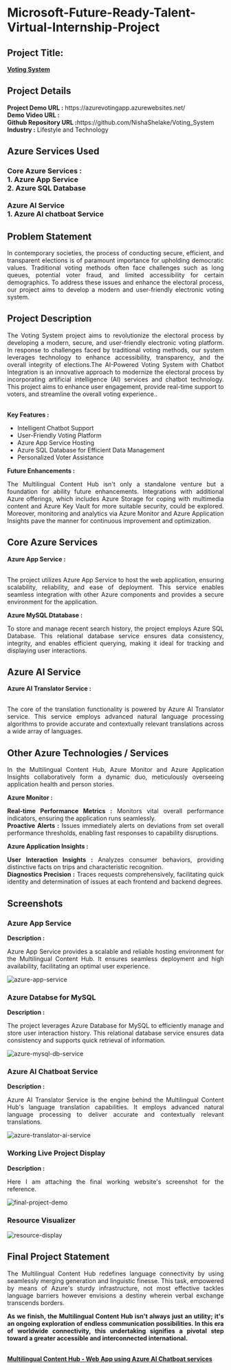 <h1>Microsoft-Future-Ready-Talent-Virtual-Internship-Project</h1>
<h2>Project Title:</h2><b><a href="https://azurevotingapp.azurewebsites.net/">Voting System</b></a>
<br>
<h2>Project Details</h2>
<b>Project Demo URL :</b> https://azurevotingapp.azurewebsites.net/<br>
<b>Demo Video URL :</b>  <br>
<b>Github Repository URL :</b>https://github.com/NishaShelake/Voting_System<br>
<b>Industry :</b> Lifestyle and Technology<br>
<h2>Azure Services Used</h2>
<h3>
Core Azure Services : <br>
1. Azure App Service <br>
2. Azure SQL Database <br> <br>
Azure AI Service <br>
1. Azure AI chatboat Service
</h3>
<h2>Problem Statement</h2>
<p align="justify">In contemporary societies, the process of conducting secure, efficient, and transparent elections is of paramount importance for upholding democratic values. Traditional voting methods often face challenges such as long queues, potential voter fraud, and limited accessibility for certain demographics. To address these issues and enhance the electoral process, our project aims to develop a modern and user-friendly electronic voting system.</p>

<h2>Project Description</h2>
<p align="justify"> The Voting System project aims to revolutionize the electoral process by developing a modern, secure, and user-friendly electronic voting platform. In response to challenges faced by traditional voting methods, our system leverages technology to enhance accessibility, transparency, and the overall integrity of elections.The AI-Powered Voting System with Chatbot Integration is an innovative approach to modernize the electoral process by incorporating artificial intelligence (AI) services and chatbot technology. This project aims to enhance user engagement, provide real-time support to voters, and streamline the overall voting experience..</p><br>
<b>Key Features :</b>
<ul>
    <li>Intelligent Chatbot Support</li>
    <li>User-Friendly Voting Platform</li>
    <li>Azure App Service Hosting</li>
    <li>Azure SQL Database for Efficient Data Management</li>
    <li> Personalized Voter Assistance</li>
</ul>
<b>Future Enhancements :</b><br>
<p align="justify">The Multilingual Content Hub isn't only a standalone venture but a foundation for ability future enhancements. Integrations with additional Azure offerings, which includes Azure Storage for coping with multimedia content and Azure Key Vault for more suitable security, could be explored. Moreover, monitoring and analytics via Azure Monitor and Azure Application Insights pave the manner for continuous improvement and optimization.</p>
<h2>Core Azure Services</h2>
<b>Azure App Service :</b><br><p align="justify"><br>The project utilizes Azure App Service to host the web application, ensuring scalability, reliability, and ease of deployment. This service enables seamless integration with other Azure components and provides a secure environment for the application.</p>

<b>Azure MySQL Dtatabase :</b><br><p align="justify">To store and manage recent search history, the project employs Azure SQL Database. This relational database service ensures data consistency, integrity, and enables efficient querying, making it ideal for tracking and displaying user interactions.</p>
<h2>Azure AI Service</h2>
<b>Azure AI Translator Service :</b><br><br><p align="justify">The core of the translation functionality is powered by Azure AI Translator service. This service employs advanced natural language processing algorithms to provide accurate and contextually relevant translations across a wide array of languages.</p>
<h2>Other Azure Technologies / Services</h2>
<p align="justify">In the Multilingual Content Hub, Azure Monitor and Azure Application Insights collaboratively form a dynamic duo, meticulously overseeing application health and person stories.</p>

<b>Azure Monitor :</b><p align="justify"><b>Real-time Performance Metrics :</b> Monitors vital overall performance indicators, ensuring the application runs seamlessly.<br>
<b>Proactive Alerts :</b> Issues immediately alerts on deviations from set overall performance thresholds, enabling fast responses to capability disruptions.</p>
<b>Azure Application Insights :</b><p align="justify">
<b>User Interaction Insights :</b> Analyzes consumer behaviors, providing distinctive facts on trips and characteristic recognition.<br>
<b>Diagnostics Precision :</b> Traces requests comprehensively, facilitating quick identity and determination of issues at each frontend and backend degrees.

<h2>Screenshots</h2>
<h3>Azure App Service</h3>
<b>Description :</b><p align="justify">Azure App Service provides a scalable and reliable hosting environment for the Multilingual Content Hub. It ensures seamless deployment and high availability, facilitating an optimal user experience.</p>
<img src="https://github.com/AnkeetaGupta/flask-ai-translation/blob/main/screenshots/app-service.png" alt="azure-app-service"></img><br>
<h3>Azure Databse for MySQL</h3>
<b>Description :</b><p align="justify"> The project leverages Azure Database for MySQL to efficiently manage and store user interaction history. This relational database service ensures data consistency and supports quick retrieval of information.</p>
<img src="https://github.com/AnkeetaGupta/flask-ai-translation/blob/main/screenshots/app-db.png" alt="azure-mysql-db-service"></img><br>
<h3>Azure AI Chatboat Service</h3>
<b>Description :</b><p align="justify">Azure AI Translator Service is the engine behind the Multilingual Content Hub's language translation capabilities. It employs advanced natural language processing to deliver accurate and contextually relevant translations.</p>
<img src="https://github.com/AnkeetaGupta/flask-ai-translation/blob/main/screenshots/app-ai.png" alt="azure-translator-ai-service"></img><br>
<h3>Working Live Project Display</h3>
<b>Description :</b><p align="justify">Here I am attaching the final working website's screenshot for the reference.</p>
<img src="https://github.com/AnkeetaGupta/flask-ai-translation/blob/main/screenshots/final-project.png" alt="final-project-demo"></img>

<h3>Resource Visualizer</h3>
<img src="https://github.com/AnkeetaGupta/flask-ai-translation/blob/main/screenshots/flask-ai.jpg" alt="resource-display"></img>

<h2>Final Project Statement</h2>
<p align="justify">
The Multilingual Content Hub redefines language connectivity by using seamlessly merging generation and linguistic finesse. This task, empowered by means of Azure's sturdy infrastructure, not most effective tackles language barriers however envisions a destiny wherein verbal exchange transcends borders.</p>
<p align="justify">
<b>As we finish, the Multilingual Content Hub isn't always just an utility; it's an ongoing exploration of endless communication possibilities. In this era of worldwide connectivity, this undertaking signifies a pivotal step toward a greater accessible and interconnected international.</b>
</p> <br>
</h2><b><a href="https://aiwebappazure.azurewebsites.net/">Multilingual Content Hub -  Web App using Azure AI Chatboat services</b></a>